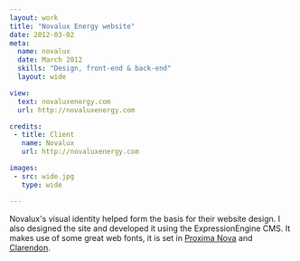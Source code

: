 ```yaml
---
layout: work
title: "Novalux Energy website"
date: 2012-03-02
meta:
  name: novalux
  date: March 2012
  skills: "Design, front-end & back-end"
  layout: wide

view:
  text: novaluxenergy.com
  url: http://novaluxenergy.com

credits:
 - title: Client
   name: Novalux
   url: http://novaluxenergy.com

images:
 - src: wide.jpg
   type: wide

---
```

Novalux's visual identity helped form the basis for their website design. I also designed the site and developed it using the ExpressionEngine CMS. It makes use of some great web fonts, it is set in [Proxima Nova](http://www.ms-studio.com/FontSales/proximanova.html) and [Clarendon](http://fontdeck.com/font/clarendonurw/light).
